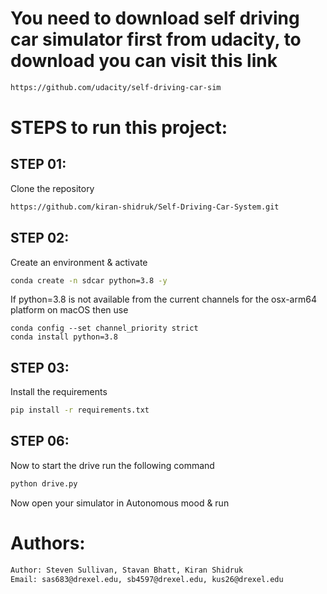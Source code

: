 # You need to download self driving car simulator first from udacity, to download you can visit this link
```bash
https://github.com/udacity/self-driving-car-sim
```

# STEPS to run this project:

## STEP 01: 
Clone the repository

```bash
https://github.com/kiran-shidruk/Self-Driving-Car-System.git
```

## STEP 02: 
Create an environment & activate


```bash
conda create -n sdcar python=3.8 -y
```

If python=3.8 is not available from the current channels for the osx-arm64 platform on macOS then use


```conda config --add channels conda-forge
conda config --set channel_priority strict
conda install python=3.8
```

## STEP 03: 
Install the requirements


```bash
pip install -r requirements.txt
```


## STEP 06: 
Now to start the drive run the following command


```bash
python drive.py
```

Now open your simulator in Autonomous mood & run

# Authors:
```bash
Author: Steven Sullivan, Stavan Bhatt, Kiran Shidruk
Email: sas683@drexel.edu, sb4597@drexel.edu, kus26@drexel.edu

```


